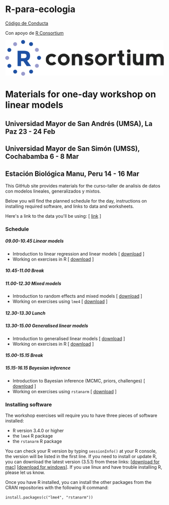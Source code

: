 # R-para-ecologia

[Código de Conducta](https://latin-r.com/cdc/)

Con apoyo de [R Consortium](https://www.r-consortium.org/)

![alt text](https://github.com/smwindecker/R-para-ecologia/blob/main/RConsortium_logo.png)

# Materials for one-day workshop on linear models

## Universidad Mayor de San Andrés (UMSA), La Paz 23 - 24 Feb
## Universidad Mayor de San Simón (UMSS), Cochabamba 6 - 8 Mar
## Estación Biológica Manu, Peru 14 - 16 Mar

This GitHub site provides materials for the curso-taller de analisis de datos con modelos lineales, generalizados y mixtos. 

Below you will find the planned schedule for the day, instructions on installing required software, and links to data and worksheets.

Here's a link to the data you'll be using: [ [link](https://www.dropbox.com/sh/niaieenm5nacycq/AAAIyX9fQH7bnnXvTvkwkGdta?dl=0) ]

### Schedule

##### 09.00-10.45 **Linear models**
 - Introduction to linear regression and linear models [ [download](https://github.com/goldingn/linear_models_workshop/blob/master/slides/linear-models/lecture1.pdf) ]
 - Working on exercises in R [ [download](https://raw.githubusercontent.com/goldingn/linear_models_workshop/master/worksheets/linear-models/worksheet1.Rmd) ]

##### 10.45-11.00 **Break**

##### 11.00-12.30 **Mixed models**
 - Introduction to random effects and mixed models [ [download](https://github.com/goldingn/linear_models_workshop/blob/master/slides/mixed-models/lecture2.pdf) ]
 - Working on exercises using `lme4` [ [download](https://github.com/goldingn/linear_models_workshop/blob/master/worksheets/mixed-models/worksheet2.Rmd) ]

##### 12.30-13.30 **Lunch**

##### 13.30-15.00 **Generalised linear models**
 - Introduction to generalised linear models [ [download](https://github.com/goldingn/linear_models_workshop/blob/master/slides/glms/glms.pdf) ]
 - Working on exercises in R [ [download](https://raw.githubusercontent.com/goldingn/linear_models_workshop/master/worksheets/glms/worksheet3.Rmd) ]

##### 15.00-15.15 **Break**

##### 15.15-16.15 **Bayesian inference**
 - Introduction to Bayesian inference (MCMC, priors, challenges) [ [download](https://github.com/goldingn/linear_models_workshop/blob/master/slides/bayes/bayes.pdf) ] 
 - Working on exercises using `rstanarm` [ [download](https://raw.githubusercontent.com/goldingn/linear_models_workshop/master/worksheets/bayes/worksheet4.Rmd) ]
 
### Installing software

The workshop exercises will require you to have three pieces of software installed:

 - R version 3.4.0 or higher
 - the `lme4` R package
 - the `rstanarm` R package

You can check your R version by typing `sessionInfo()` at your R console, the version will be listed in the first line. If you need to install or update R, you can download the latest version (3.5.1) from these links: [[download for mac](https://cloud.r-project.org/bin/macosx/R-3.5.1.pkg)] [[download for windows](https://cloud.r-project.org/bin/windows/base/R-3.5.1-win.exe)]. If you use linux and have trouble installing R, please let us know.

Once you have R installed, you can install the other packages from the CRAN repositories with the following R command:

```
install.packages(c("lme4", "rstanarm"))
```
